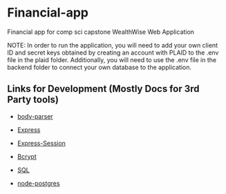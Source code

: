 # Financial-app
Financial app for comp sci capstone
WealthWise Web Application

NOTE: In order to run the application, you will need to add your own client ID and secret keys obtained by creating an account with PLAID to the .env file in the plaid folder. Additionally, you will need to use the .env file in the backend folder to connect your own database to the application. 

## Links for Development (Mostly Docs for 3rd Party tools)

- [body-parser](https://www.npmjs.com/package/body-parser)

- [Express](https://expressjs.com)

- [Express-Session](https://www.npmjs.com/package/express-session)

- [Bcrypt](https://www.npmjs.com/package/bcrypt)

- [SQL](https://www.w3schools.com/sql/)

- [node-postgres](https://www.npmjs.com/package/pg)

